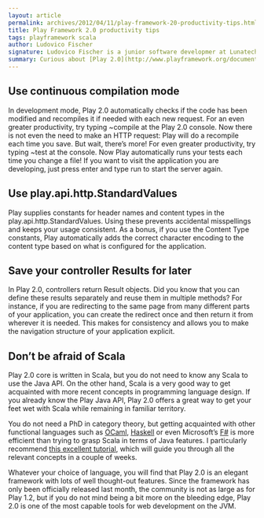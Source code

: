 ```yaml
---
layout: article
permalink: archives/2012/04/11/play-framework-20-productivity-tips.html
title: Play Framework 2.0 productivity tips
tags: playframework scala
author: Ludovico Fischer
signature: Ludovico Fischer is a junior software developmer at Lunatech Research
summary: Curious about [Play 2.0](http://www.playframework.org/documentation/2.0/Philosophy) but not sure where to start? Here are some tips to make the most of your experience developing with Play 2.0.
---
```


## Use continuous compilation mode

In development mode, Play 2.0 automatically checks if the code has been modified and recompiles it if needed with each new request. For an even greater productivity, try typing ~compile at the Play 2.0 console. Now there is not even the need to make an HTTP request: Play will do a recompile each time you save.
But wait, there’s more! For even greater productivity, try typing ~test at the console. Now Play automatically runs your tests each time you change a file! If you want to visit the application you are developing, just press enter and type run to start the server again.

## Use play.api.http.StandardValues

Play supplies constants for header names and content types in the play.api.http.StandardValues. Using these prevents accidental misspellings and keeps your usage consistent. As a bonus, if you use the Content Type constants, Play automatically adds the correct character encoding to the content type based on what is configured for the application.

## Save your controller Results for later

In Play 2.0, controllers return Result objects. Did you know that you can define these results separately and reuse them in multiple methods? For instance, if you are redirecting to the same page from many different parts of your application, you can create the redirect once and then return it from wherever it is needed. This makes for consistency and allows you to make the navigation structure of your application explicit.

## Don’t be afraid of Scala

Play 2.0 core is written in Scala, but you do not need to know any Scala to use the Java API. On the other hand, Scala is a very good way to get acquainted with more recent concepts in programming language design. If you already know the Play Java API, Play 2.0 offers a great way to get your feet wet with Scala while remaining in familiar territory.

You do not need a PhD in category theory, but getting acquainted with other functional languages such as [OCaml](http://caml.inria.fr/ocaml/index.en.html), [Haskell](http://www.haskell.org/haskellwiki/Haskell) or even Microsoft’s [F#](http://www.tryfsharp.org/) is more efficient than trying to grasp Scala in terms of Java features. I particularly recommend [this excellent tutorial](http://learnyouahaskell.com/), which will guide you through all the relevant concepts in a couple of weeks.

Whatever your choice of language, you will find that Play 2.0 is an elegant framework with lots of well thought-out features. Since the framework has only been officially released last month, the community is not as large as for Play 1.2, but if you do not mind being a bit more on the bleeding edge, Play 2.0 is one of the most capable tools for web development on the JVM.
